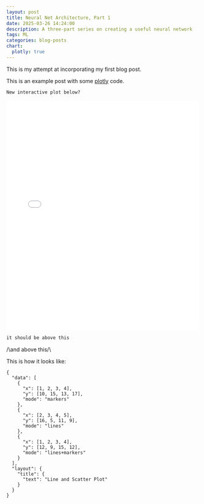 ```yaml
---
layout: post
title: Neural Net Architecture, Part 1
date: 2025-03-26 14:24:00
description: A three-part series on creating a useful neural network
tags: ML
categories: blog-posts
chart:
  plotly: true
---
```


This is my attempt at incorporating my first blog post.

This is an example post with some [plotly](https://plotly.com/javascript/) code.

````markdown
New interactive plot below? 
````



<iframe src="/assets/plotly/model_surface.html" width="100%" height="600px" style="border:none;"></iframe>


````markdown
it should be above this 
````
/\and above this/\


This is how it looks like:

```plotly
{
  "data": [
    {
      "x": [1, 2, 3, 4],
      "y": [10, 15, 13, 17],
      "mode": "markers"
    },
    {
      "x": [2, 3, 4, 5],
      "y": [16, 5, 11, 9],
      "mode": "lines"
    },
    {
      "x": [1, 2, 3, 4],
      "y": [12, 9, 15, 12],
      "mode": "lines+markers"
    }
  ],
  "layout": {
    "title": {
      "text": "Line and Scatter Plot"
    }
  }
}
```
